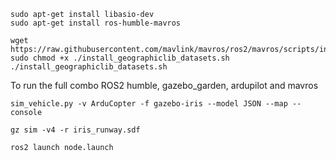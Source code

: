 ```
sudo apt-get install libasio-dev
sudo apt-get install ros-humble-mavros
```
```
wget https://raw.githubusercontent.com/mavlink/mavros/ros2/mavros/scripts/install_geographiclib_datasets.sh
sudo chmod +x ./install_geographiclib_datasets.sh
./install_geographiclib_datasets.sh
```

To run the full combo ROS2 humble, gazebo_garden, ardupilot and mavros
```
sim_vehicle.py -v ArduCopter -f gazebo-iris --model JSON --map --console
```

```
gz sim -v4 -r iris_runway.sdf
```

```
ros2 launch node.launch
```
